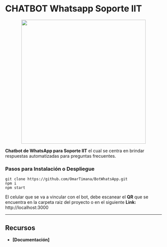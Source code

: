 # CHATBOT Whatsapp Soporte IIT

<p align="center">
  <img width="400" src="https://i.imgur.com/y3iK7Je.png">
</p>

**Chatbot de WhatsApp para Soporte IIT** el cual se centra en brindar respuestas automatizadas para preguntas frecuentes.

### Pasos para Instalación o Despliegue
```
git clone https://github.com/OmarTimana/BotWhatsApp.git
npm i
npm start
```
El celular que se va a vincular con el bot, debe escanear el **QR** que se encuentra en la carpeta raiz del proyecto o en el siguiente **Link:** http://localhost:3000

---
## Recursos
- **[Documentación]**

